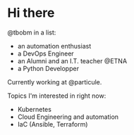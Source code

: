 # Hi there

@tbobm in a list:
- an automation enthusiast
- a DevOps Engineer
- an Alumni and an I.T. teacher @ETNA
- a Python Developper

Currently working at @particule.

Topics I'm interested in right now:
- Kubernetes
- Cloud Engineering and automation
- IaC (Ansible, Terraform)
